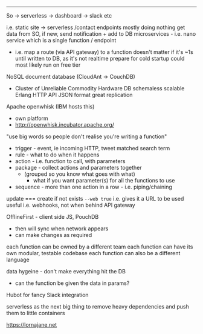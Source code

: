 ---
So -> serverless -> dashboard
-> slack etc

i.e. static site -> serverless /contact endpoints
mostly doing nothing
get data from SO, if new, send notification + add to DB
microservices - i.e. nano service which is a single function / endpoint
- i.e. map a route (via API gateway) to a function
doesn't matter if it's ~1s until written to DB, as it's not realtime
prepare for cold startup
could most likely run on free tier

NoSQL document database (CloudAnt -> CouchDB)
- Cluster of Unreliable Commodity Hardware DB
schemaless
scalable
Erlang
HTTP API
JSON format
great replication

Apache openwhisk (IBM hosts this)
- own platform
- http://openwhisk.incubator.apache.org/

"use big words so people don't realise you're writing a function"
- trigger - event, ie incoming HTTP, tweet matched search term
- rule - what to do when it happens
- action - i.e. function to call, with parameters
- package - collect actions and parameters together
  - (grouped so you know what goes with what)
	- what if you want parameter(s) for all the functions to use
- sequence - more than one action in a row - i.e. piping/chaining

update === create if not exists
`--web true` i.e. gives it a URL to be used
useful i.e. webhooks, not when behind API gateway

OfflineFirst - client side JS, PouchDB
- then will sync when network appears
- can make changes as required

each function can be owned by a different team
each function can have its own modular, testable codebase
each function can also be a different language

data hygeine - don't make everything hit the DB
- can the function be given the data in params?

Hubot for fancy Slack integration

serverless as the next big thing to remove heavy dependencies and push them to little containers

https://lornajane.net
